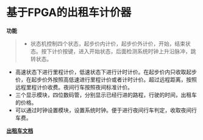# 基于FPGA的出租车计价器

**功能**

> * 状态机控制四个状态，起步价内计价，起步价外计价，开始，结束状态。按下计价按键，进入开始状态，后面检测系统时钟上升沿脉冲，跳转状态。
* 高速状态下进行里程计价，低速状态下进行计时计价。在起步价内只收取起步价，在起步价外按照高低速进行里程计价或者计时计价。超过远程距离，按照远程里程计价收费。夜间行车按照夜间标准计价。
* 三个显示模块，四位数码管，分别显示已经行进的路程，行驶的时间，出租车的价格。
* 可以通过时钟设置模块，设置系统时钟。便于进行夜间行车判定，收取夜间行车费。

[**出租车文档**](https://github.com/wongnoubo/VHDL_taximeter/tree/master/docs)
